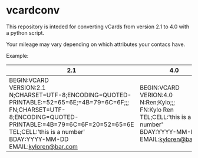 # vcardconv
This repository is inteded for converting vCards from version 2.1 to 4.0 with a python script.

Your mileage may vary depending on which attributes your contacs have.

Example:


| 2.1 | 4.0 |
| - | - |
| BEGIN:VCARD<br>VERSION:2.1<br>N;CHARSET=UTF-8;ENCODING=QUOTED-PRINTABLE:=52=65=6E;=4B=79=6C=6F;;;<br>FN;CHARSET=UTF-8;ENCODING=QUOTED-PRINTABLE:=4B=79=6C=6F=20=52=65=6E<br>TEL;CELL:'this is a number'<br>BDAY:YYYY-MM-DD<br>EMAIL:kyloren@bar.com | BEGIN:VCARD<br>VERION:4.0<br>N:Ren;Kylo;;;<br>FN:Kylo Ren<br>TEL;CELL:'this is a number'<br>BDAY:YYYY-MM-DD<br>EMAIL:kyloren@bar.com |
